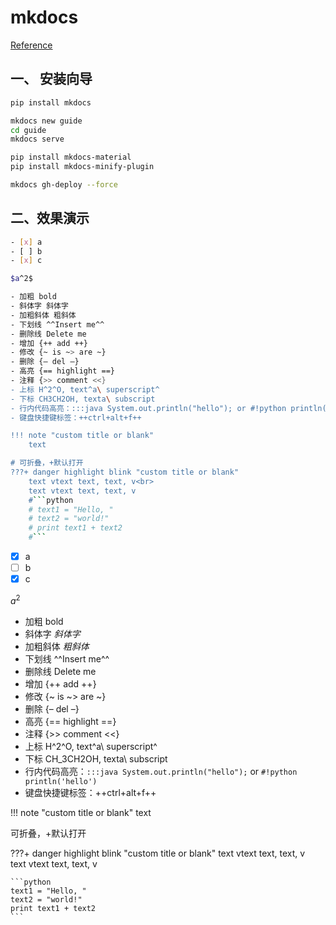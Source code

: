 # mkdocs

[Reference](https://github.com/squidfunk/mkdocs-material)

## 一、 安装向导

```bash
pip install mkdocs

mkdocs new guide
cd guide
mkdocs serve

pip install mkdocs-material
pip install mkdocs-minify-plugin 

mkdocs gh-deploy --force
```



## 二、效果演示

```bash
- [x] a
- [ ] b
- [x] c

$a^2$

- 加粗 bold
- 斜体字 斜体字
- 加粗斜体 粗斜体
- 下划线 ^^Insert me^^
- 删除线 Delete me
- 增加 {++ add ++}
- 修改 {~ is ~> are ~}
- 删除 {– del –}
- 高亮 {== highlight ==}
- 注释 {>> comment <<}
- 上标 H^2^O, text^a\ superscript^
- 下标 CH3CH2OH, texta\ subscript
- 行内代码高亮：:::java System.out.println("hello"); or #!python println('hello')
- 键盘快捷键标签：++ctrl+alt+f++

!!! note "custom title or blank"
    text

# 可折叠，+默认打开
???+ danger highlight blink "custom title or blank"
    text vtext text, text, v<br>
    text vtext text, text, v
    #```python
    # text1 = "Hello, "
    # text2 = "world!"
    # print text1 + text2
    #```
```

- [x] a
- [ ] b
- [x] c

$a^2$


- 加粗 bold
- 斜体字 *斜体字*
- 加粗斜体 *粗斜体*
- 下划线 ^^Insert me^^
- 删除线 Delete me
- 增加 {++ add ++}
- 修改 {~ is ~> are ~}
- 删除 {– del –}
- 高亮 {== highlight ==}
- 注释 {>> comment <<}
- 上标 H^2^O, text^a\ superscript^
- 下标 CH_3CH2OH, texta\ subscript
- 行内代码高亮：`:::java System.out.println("hello");` or `#!python println('hello')`
- 键盘快捷键标签：++ctrl+alt+f++

!!! note "custom title or blank"
    text



可折叠，+默认打开

???+ danger highlight blink "custom title or blank"
    text vtext text, text, v<br>
    text vtext text, text, v

    ```python
    text1 = "Hello, "
    text2 = "world!"
    print text1 + text2
    ```
